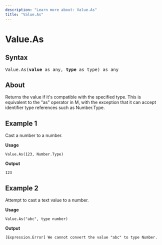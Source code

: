 ```yaml
---
description: "Learn more about: Value.As"
title: "Value.As"
---
```

# Value.As

## Syntax

<pre>
Value.As(<b>value</b> as any, <b>type</b> as type) as any
</pre>
  
## About

Returns the value if it's compatible with the specified type. This is equivalent to the "as" operator in M, with the exception that it can accept identifier type references such as Number.Type.

## Example 1

Cast a number to a number.

**Usage**

```powerquery-m
Value.As(123, Number.Type)
```

**Output**

`123`

## Example 2

Attempt to cast a text value to a number.

**Usage**

```powerquery-m
Value.As("abc", type number)
```

**Output**

`[Expression.Error] We cannot convert the value "abc" to type Number.`  
